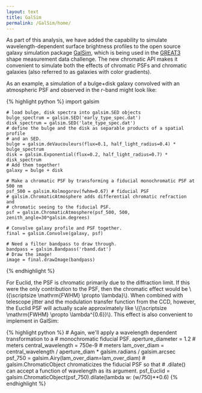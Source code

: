 ```yaml
---
layout: text
title: GalSim
permalink: /GalSim/home/
---
```


As part of this analysis, we have added the capability to simulate wavelength-dependent surface brightness profiles to the open source galaxy simulation package [GalSim](https://github.com/GalSim-developers/GalSim), which is being used in the [GREAT3](http://www.great3challenge.info) shape measurement data challenge.  The new chromatic API makes it convenient to simulate both the effects of chromatic PSFs and chromatic galaxies (also referred to as galaxies with color gradients).

As an example, a simulation of a bulge+disk galaxy convolved with an atmospheric PSF and observed in the _r_-band might look like:

{% highlight python %}
    import galsim

    # load bulge, disk spectra into galsim.SED objects
    bulge_spectrum = galsim.SED('early_type_spec.dat')
    disk_spectrum = galsim.SED('late_type_spec.dat')
    # define the bulge and the disk as separable products of a spatial profile
    # and an SED.
    bulge = galsim.deVaucouleurs(flux=0.1, half_light_radius=0.4) * bulge_spectrum
    disk = galsim.Exponential(flux=0.2, half_light_radius=0.7) * disk_spectrum
    # Add them together!
    galaxy = bulge + disk

    # Make a chromatic PSF by transforming a fiducial monochromatic PSF at 500 nm
    psf_500 = galsim.Kolmogorov(fwhm=0.67) # fiducial PSF
    # galsim.ChromaticAtmosphere adds differential chromatic refraction and
    # chromatic seeing to the fiducial PSF.
    psf = galsim.ChromaticAtmosphere(psf_500, 500, zenith_angle=30*galsim.degrees)

    # Convolve galaxy profile and PSF together.
    final = galsim.Convolve(galaxy, psf)

    # Need a filter bandpass to draw through.
    bandpass = galsim.Bandpass('rband.dat')
    # Draw the image!
    image = final.drawImage(bandpass)
{% endhighlight %}

For Euclid, the PSF is chromatic primarily due to the diffraction limit.  If this were the only contribution to the PSF, then the chromatic effect would be \\({\scriptsize \mathrm{FWHM} \propto \lambda}\\).  When combined with telescope jitter and the modulation transfer function from the CCD, however, the Euclid PSF will actually scale approximately like \\({\scriptsize \mathrm{FWHM} \propto \lambda^{0.6}}\\).  This effect is also convenient to implement in GalSim:

{% highlight python %}
    # Again, we'll apply a wavelength dependent transformation to a
    # monochromatic fiducial PSF.
    aperture_diameter = 1.2 # meters
    central_wavelength = 750e-9 # meters
    lam_over_diam = central_wavelength / aperture_diam * galsim.radians / galsim.arcsec
    psf_750 = galsim.Airy(lam_over_diam=lam_over_diam)
    # galsim.ChromaticObject chromaticizes the fiducial PSF so that
    # .dilate() can accept a function of wavelength as its argument.
    psf_Euclid = galsim.ChromaticObject(psf_750).dilate(lambda w: (w/750)**0.6)
{% endhighlight %}
